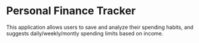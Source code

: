 # Personal Finance Tracker

This application allows users to save and analyze their spending habits, and suggests daily/weekly/montly spending limits based on income.
